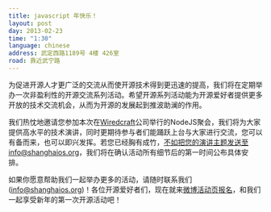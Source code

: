 ```yaml
---
title: javascript 年快乐！
layout: post
day: 2013-02-23
time: "1:30"
language: chinese
address: 武定西路1189号 4楼 426室
road: 靠近武宁路
---
```


为促进开源人才更广泛的交流从而使开源技术得到更迅速的提高，我们将在定期举办一次非盈利性的开源交流系列活动。希望开源系列活动能为开源爱好者提供更多开放的技术交流机会，从而为开源的发展起到推波助澜的作用。

我们热忱地邀请您参加本次在[Wiredcraft](http://wiredcraft.com/)公司举行的NodeJS聚会，我们将为大家提供高水平的技术演讲，同时更期待参与者们能踊跃上台与大家进行交流，您可以有备而来，也可以即兴发挥。若您已经胸有成竹，不如把您的演讲主题发送至info@shanghaios.org，我们将在确认活动所有细节后的第一时间公布具体安排。

如果你愿意帮助我们一起举办更多的活动，请随时联系我们(<a href="mailto:info@shanghaios.org">info@shanghaios.org</a>)！各位开源爱好者们，现在就来[微博活动页报名](http://event.weibo.com/760444)，和我们一起享受新年的第一次开源活动吧！

